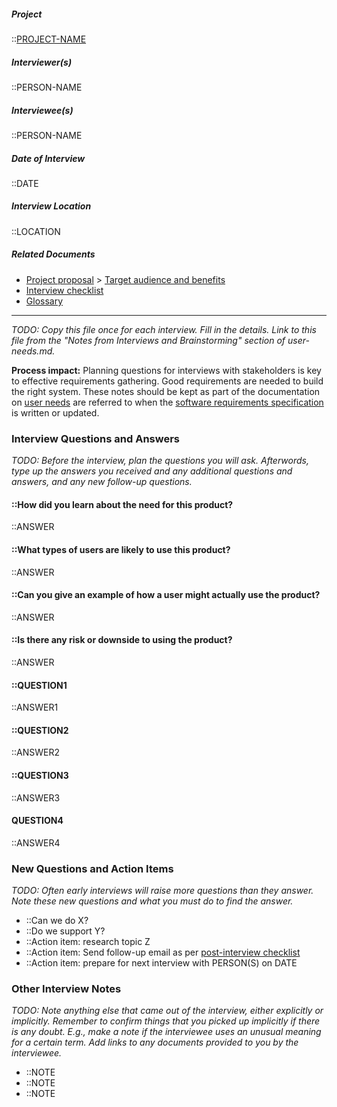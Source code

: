 ##### Project

::[PROJECT-NAME](Home)

##### Interviewer(s)

::PERSON-NAME

##### Interviewee(s)

::PERSON-NAME

##### Date of Interview

::DATE

##### Interview Location

::LOCATION

##### Related Documents

- [Project proposal](Proposal) > [Target audience and benefits](Target-and-Benefits)
- [Interview checklist](Interview-Checklist)
- [Glossary](Glossary)

---

*TODO: Copy this file once for each interview. Fill in the details. Link
to this file from the "Notes from Interviews and Brainstorming" section
of user-needs.md.*

**Process impact:** Planning questions for interviews with stakeholders
is key to effective requirements gathering. Good requirements are needed
to build the right system. These notes should be kept as part of the
documentation on [user needs](User-Needs) are referred to when the
[software requirements specification](SRS) is written or updated.

### Interview Questions and Answers

*TODO: Before the interview, plan the questions you will ask. Afterwords,
type up the answers you received and any additional questions and
answers, and any new follow-up questions.*

#### ::How did you learn about the need for this product?

::ANSWER

#### ::What types of users are likely to use this product?

::ANSWER

#### ::Can you give an example of how a user might actually use the product?

::ANSWER

#### ::Is there any risk or downside to using the product?

::ANSWER

#### ::QUESTION1

::ANSWER1

#### ::QUESTION2

::ANSWER2

#### ::QUESTION3

::ANSWER3

#### QUESTION4

::ANSWER4

### New Questions and Action Items

*TODO: Often early interviews will raise more questions than they answer.
Note these new questions and what you must do to find the answer.*

- ::Can we do X?
- ::Do we support Y?
- ::Action item: research topic Z
- ::Action item: Send follow-up email as per [post-interview checklist](Interview-Checklist#post-interview-checklist)
- ::Action item: prepare for next interview with PERSON(S) on DATE

### Other Interview Notes

*TODO: Note anything else that came out of the interview, either
explicitly or implicitly. Remember to confirm things that you picked up
implicitly if there is any doubt. E.g., make a note if the interviewee
uses an unusual meaning for a certain term. Add links to any documents
provided to you by the interviewee.*

- ::NOTE
- ::NOTE
- ::NOTE
